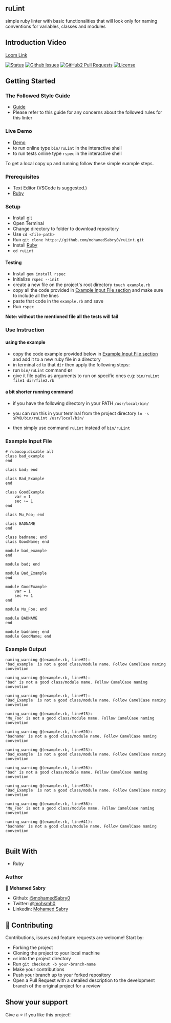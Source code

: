 ## ruLint
simple ruby linter with basic functionalities that will look only
for naming conventions for variables, classes and modules

## Introduction Video
[Loom Link](https://www.loom.com/share/c976b700082e426993e9bafcb9fe7f1f)

[![Status](https://img.shields.io/badge/status-active-success.svg)](https://github.com/mohamedSabry0/ruLint)
[![Github Issues](https://img.shields.io/badge/GitHub-Issues-orange)](https://github.com/umohamedSabry0/ruLint/issues)
[![GitHub2 Pull Requests](https://img.shields.io/badge/GitHub-Pull%20Requests-blue)](https://github.com/mohamedSabry0/ruLint/pulls)
[![License](https://img.shields.io/badge/license-MIT-blue.svg)](/LICENSE)

## Getting Started

### The Followed Style Guide
- [Guide](https://rubystyle.guide/#camelcase-classes)
- Please refer to this guide for any concerns about the followed rules for this linter

### Live Demo
- [Demo](https://repl.it/@mohammadSabri/ruLint)
- to run online type `bin/ruLint` in the interactive shell
- to run tests online type `rspec` in the interactive shell

To get a local copy up and running follow these simple example steps.

### Prerequisites

- Text Editor (VSCode is suggested.)
- [Ruby](https://ruby-doc.org/downloads/)

### Setup

- Install [git](https://git-scm.com/downloads)
- Open Terminal
- Change directory to folder to download repository
- Use `cd <file-path>`
- Run `git clone https://github.com/mohamedSabry0/ruLint.git`
- Install [Ruby](https://ruby-doc.org/downloads/)
- `cd ruLint`

#### Testing
- Install `gem install rspec`
- Initialize `rspec --init`
- create a new file on the project's root directory `touch example.rb`
- copy all the code provided in  [Example Input File section](#example-input-file) and make sure to include all the lines
- paste that code in the `example.rb` and save 
- Run `rspec`

**Note: without the mentioned file all the tests will fail**

### Use Instruction
#### using the example
- copy the code example provided below in [Example Input File section](#example-input-file) and add it to a new ruby file in a directory
- in terminal `cd` to that `dir` then apply the following steps:
- run `bin/ruLint` command
**or**
- give it file paths as arguments to run on specific ones e.g:
`bin/ruLint file1 dir/file2.rb`

#### a bit shorter running command
- if you have the following directory in your PATH 
`/usr/local/bin/`

- you can run this in your terminal from the project directory
`ln -s $PWD/bin/ruLint /usr/local/bin/`

- then simply use command `ruLint` instead of `bin/ruLint`

### Example Input File
```
# rubocop:disable all
class bad_example
end

class bad; end

class Bad_Example
end

class GoodExample
    var = 1
    sec += 1
end

class Mu_Foo; end

class BADNAME
end

class badname; end
class GoodName; end

module bad_example
end

module bad; end

module Bad_Example
end

module GoodExample
    var = 1
    sec += 1
end

module Mu_Foo; end

module BADNAME
end

module badname; end
module GoodName; end

```

### Example Output
```
naming_warning @(example.rb, line#2):
'bad_example' is not a good class/module name. Follow CamelCase naming convention

naming_warning @(example.rb, line#5):
'bad' is not a good class/module name. Follow CamelCase naming convention

naming_warning @(example.rb, line#7):
'Bad_Example' is not a good class/module name. Follow CamelCase naming convention

naming_warning @(example.rb, line#15):
'Mu_Foo' is not a good class/module name. Follow CamelCase naming convention

naming_warning @(example.rb, line#20):
'badname' is not a good class/module name. Follow CamelCase naming convention

naming_warning @(example.rb, line#23):
'bad_example' is not a good class/module name. Follow CamelCase naming convention

naming_warning @(example.rb, line#26):
'bad' is not a good class/module name. Follow CamelCase naming convention

naming_warning @(example.rb, line#28):
'Bad_Example' is not a good class/module name. Follow CamelCase naming convention

naming_warning @(example.rb, line#36):
'Mu_Foo' is not a good class/module name. Follow CamelCase naming convention

naming_warning @(example.rb, line#41):
'badname' is not a good class/module name. Follow CamelCase naming convention


```

## Built With

- Ruby

### Author

👤 **Mohamed Sabry**

- Github: [@mohamedSabry0](https://github.com/mohamedSabry0)
- Twitter: [@mohsmh0](https://twitter.com/mohsmh0)
- Linkedin: [Mohamed Sabry](https://www.linkedin.com/in/mohamed-sabry-1322b1105/)

## 🤝 Contributing

Contributions, issues and feature requests are welcome! Start by:

- Forking the project
- Cloning the project to your local machine
- `cd` into the project directory
- Run `git checkout -b your-branch-name`
- Make your contributions
- Push your branch up to your forked repository
- Open a Pull Request with a detailed description to the development branch of the original project for a review


## Show your support

Give a ⭐️ if you like this project!
